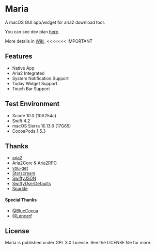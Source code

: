 # Maria

A macOS GUI app/widget for aria2 download tool.

You can see dev plan [here](https://github.com/ShinCurry/Maria/projects/1).

More details in [Wiki](https://github.com/ShinCurry/Maria/wiki). <<<<<<< IMPORTANT

## Features

* Native App
* Aria2 Integrated
* System Notification Support
* Today Widget Support
* Touch Bar Support


## Test Environment

* Xcode 10.0 (10A254a)
* Swift 4.2
* macOS Sierra 10.13.6 (17G65)
* CocoaPods 1.5.3

## Thanks

* [aria2](https://github.com/aria2/aria2)
* [Aria2Core](https://github.com/ShinCurry/Aria2Core) & [Aria2RPC](https://github.com/ShinCurry/Aria2RPC)
* [you-get](https://github.com/soimort/you-get)
* [Starscream](https://github.com/daltoniam/Starscream)
* [SwiftyJSON](https://github.com/SwiftyJSON/SwiftyJSON)
* [SwiftyUserDefaults](https://github.com/radex/SwiftyUserDefaults)
* [Sparkle](https://github.com/sparkle-project/Sparkle)

#### Special Thanks

* [@BlueCocoa](https://github.com/BlueCocoa)
* [@Lencerf](https://github.com/Lencerf)

## License

Maria is published under GPL 3.0 License. See the LICENSE file for more.